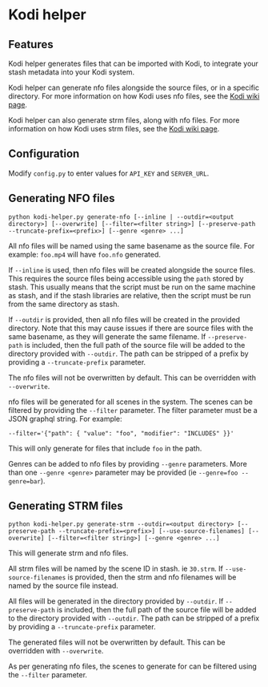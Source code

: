 # Kodi helper

## Features

Kodi helper generates files that can be imported with Kodi, to integrate your stash metadata into your Kodi system.

Kodi helper can generate nfo files alongside the source files, or in a specific directory. For more information on how Kodi uses nfo files, see the [Kodi wiki page](https://kodi.wiki/view/NFO_files).

Kodi helper can also generate strm files, along with nfo files. For more information on how Kodi uses strm files, see the [Kodi wiki page](https://kodi.wiki/view/Internet_video_and_audio_streams).

## Configuration

Modify `config.py` to enter values for `API_KEY` and `SERVER_URL`.

## Generating NFO files

`python kodi-helper.py generate-nfo [--inline | --outdir=<output directory>] [--overwrite] [--filter=<filter string>] [--preserve-path --truncate-prefix=<prefix>] [--genre <genre> ...]`

All nfo files will be named using the same basename as the source file. For example: `foo.mp4` will have `foo.nfo` generated.

If `--inline` is used, then nfo files will be created alongside the source files. This requires the source files being accessible using the `path` stored by stash. This usually means that the script must be run on the same machine as stash, and if the stash libraries are relative, then the script must be run from the same directory as stash.

If `--outdir` is provided, then all nfo files will be created in the provided directory. Note that this may cause issues if there are source files with the same basename, as they will generate the same filename. If `--preserve-path` is included, then the full path of the source file will be added to the directory provided with `--outdir`. The path can be stripped of a prefix by providing a `--truncate-prefix` parameter.

The nfo files will not be overwritten by default. This can be overridden with `--overwrite`.

nfo files will be generated for all scenes in the system. The scenes can be filtered by providing the `--filter` parameter. The filter parameter must be a JSON graphql string. For example:

`--filter='{"path": { "value": "foo", "modifier": "INCLUDES" }}'`

This will only generate for files that include `foo` in the path.

Genres can be added to nfo files by providing `--genre` parameters. More than one `--genre <genre>` parameter may be provided (ie `--genre=foo --genre=bar`).

## Generating STRM files

`python kodi-helper.py generate-strm --outdir=<output directory> [--preserve-path --truncate-prefix=<prefix>] [--use-source-filenames] [--overwrite] [--filter=<filter string>] [--genre <genre> ...]`

This will generate strm and nfo files.

All strm files will be named by the scene ID in stash. ie `30.strm`. If `--use-source-filenames` is provided, then the strm and nfo filenames will be named by the source file instead.

All files will be generated in the directory provided by `--outdir`. If `--preserve-path` is included, then the full path of the source file will be added to the directory provided with `--outdir`. The path can be stripped of a prefix by providing a `--truncate-prefix` parameter.

The generated files will not be overwritten by default. This can be overridden with `--overwrite`.

As per generating nfo files, the scenes to generate for can be filtered using the `--filter` parameter.
